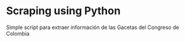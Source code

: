 # Scraping using Python
Simple script para extraer información de las Gacetas del Congreso de Colombia
